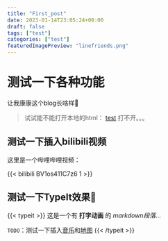 ```yaml
---
title: "First_post"
date: 2023-01-14T23:05:24+08:00
draft: false
tags: ["test"]
categories: ["test"]
featuredImagePreview: "linefriends.png"
---
```


# 测试一下各种功能

让我康康这个blog长啥样🫤

> 试试能不能打开本地的html：
> [test](../haha/newYear.html)
> 打不开。。。

## 测试一下插入bilibili视频

这里是一个哔哩哔哩视频：

{{< bilibili BV1os411C7z6 1 >}}

## 测试一下TypeIt效果🤩

{{< typeit >}}
这是一个有 **打字动画** 的 *markdown段落*...

`TODO`：测试一下插入[音乐](https://hugoloveit.com/zh-cn/theme-documentation-music-shortcode/)和[地图](https://hugoloveit.com/zh-cn/theme-documentation-mapbox-shortcode/)
{{< /typeit >}}

